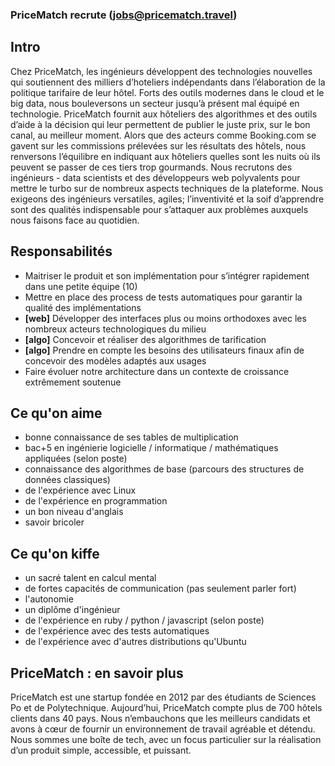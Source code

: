### PriceMatch recrute (jobs@pricematch.travel)

## Intro
Chez PriceMatch, les ingénieurs développent des technologies nouvelles qui soutiennent des milliers d’hoteliers indépendants dans l’élaboration de la politique tarifaire de leur hôtel. Forts des outils modernes dans le cloud et le big data, nous bouleversons un secteur jusqu’à présent mal équipé en technologie. PriceMatch fournit aux hôteliers des algorithmes et des outils d’aide à la décision qui leur permettent de publier le juste prix, sur le bon canal, au meilleur moment. Alors que des acteurs comme Booking.com se gavent sur les commissions prélevées sur les résultats des hôtels, nous renversons l’équilibre en indiquant aux hôteliers quelles sont les nuits où ils peuvent se passer de ces tiers trop gourmands.
Nous recrutons des ingénieurs - data scientists et des développeurs web polyvalents pour mettre le turbo sur de nombreux aspects techniques de la plateforme. Nous exigeons des ingénieurs versatiles, agiles; l’inventivité et la soif d’apprendre sont des qualités indispensable pour s’attaquer aux problèmes auxquels nous faisons face au quotidien.

## Responsabilités
- Maitriser le produit et son implémentation pour s’intégrer rapidement dans une petite équipe (10)
- Mettre en place des process de tests automatiques pour garantir la qualité des implémentations
- **[web]** Développer des interfaces plus ou moins orthodoxes avec les nombreux acteurs technologiques du milieu
- **[algo]** Concevoir et réaliser des algorithmes de tarification
- **[algo]** Prendre en compte les besoins des utilisateurs finaux afin de concevoir des modèles adaptés aux usages
- Faire évoluer notre architecture dans un contexte de croissance extrêmement soutenue

## Ce qu'on aime
- bonne connaissance de ses tables de multiplication
- bac+5 en ingénierie logicielle / informatique / mathématiques appliquées (selon poste)
- connaissance des algorithmes de base (parcours des structures de données classiques)
- de l'expérience avec Linux
- de l'expérience en programmation
- un bon niveau d'anglais
- savoir bricoler

## Ce qu'on kiffe
- un sacré talent en calcul mental
- de fortes capacités de communication (pas seulement parler fort)
- l'autonomie
- un diplôme d'ingénieur
- de l'expérience en ruby / python / javascript (selon poste)
- de l'expérience avec des tests automatiques
- de l'expérience avec d'autres distributions qu'Ubuntu

## PriceMatch : en savoir plus

PriceMatch est une startup fondée en 2012 par des étudiants de Sciences Po et de Polytechnique. Aujourd’hui, PriceMatch compte plus de 700 hôtels clients dans 40 pays. Nous n’embauchons que les meilleurs candidats et avons à cœur de fournir un environnement de travail agréable et détendu. Nous sommes une boîte de tech, avec un focus particulier sur la réalisation d’un produit simple, accessible, et puissant. 
